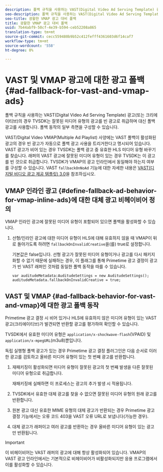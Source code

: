 ```yaml
---
description: 폴백 규칙을 사용하는 VAST(Digital Video Ad Serving Template) 광고(또는 크리에이티브)의 경우 TVSDK는 잘못된 미디어 유형의 광고를 빈 광고로 취급하며 대신 폴백 광고를 사용합니다. 폴백 동작의 일부 측면을 구성할 수 있습니다.
seo-description: 폴백 규칙을 사용하는 VAST(Digital Video Ad Serving Template) 광고(또는 크리에이티브)의 경우 TVSDK는 잘못된 미디어 유형의 광고를 빈 광고로 취급하며 대신 폴백 광고를 사용합니다. 폴백 동작의 일부 측면을 구성할 수 있습니다.
seo-title: 광활한 VMAP 광고 대비 폴백
title: 광활한 VMAP 광고 대비 폴백
uuid: 7b44abf9-50cf-4e39-b594-ceb52208a865
translation-type: tm+mt
source-git-commit: cecc559480b9b52c412fefff4361603d6f14caf7
workflow-type: tm+mt
source-wordcount: '558'
ht-degree: 0%

---
```



# VAST 및 VMAP 광고에 대한 광고 폴백 {#ad-fallback-for-vast-and-vmap-ads}

폴백 규칙을 사용하는 VAST(Digital Video Ad Serving Template) 광고(또는 크리에이티브)의 경우 TVSDK는 잘못된 미디어 유형의 광고를 빈 광고로 취급하며 대신 폴백 광고를 사용합니다. 폴백 동작의 일부 측면을 구성할 수 있습니다.

VAST/Digital Video VMAP(Multiple Ad Playlist) 사양에는 VAST 폴백이 활성화된 광고의 경우 빈 광고가 자동으로 폴백 광고 사용을 트리거한다고 명시되어 있습니다. VAST 광고가 비어 있는 경우 TVSDK는 폴백 광고 중 유효한 HLS 미디어 유형 바꾸기를 찾습니다. 래퍼의 VAST 광고에 잘못된 미디어 유형이 있는 경우 TVSDK는 이 광고를 빈 것으로 취급합니다. TVSDK가 VMAP의 광고 인라인에서 동일해야 하는지 여부를 구성할 수 있습니다. VAST `fallbackOnNoAd` 기능에 대한 자세한 내용은 [VAST(디지털 비디오 광고 제공 템플릿) 3.0](https://www.iab.net/guidelines/508676/digitalvideo/vsuite/vast)을 참조하십시오.

## VMAP 인라인 광고 {#define-fallback-ad-behavior-for-vmap-inline-ads}에 대한 대체 광고 비헤이비어 정의

VMAP 인라인 광고에 잘못된 미디어 유형이 포함되어 있으면 폴백을 활성화할 수 있습니다.

1. 선형/인라인 광고에 대한 미디어 유형이 HLS에 대해 유효하지 않을 때 VMAP이 뒤로 돌아가도록 하려면 `fallbackOnInvalidCreative`을(를) true로 설정합니다.

   기본값은 false입니다. 선형 광고가 잘못된 미디어 유형이거나 광고를 다시 패키지화할 수 없기 때문에 실패하는 경우, 이 플래그를 통해 Primetime 광고 결정이 광고가 빈 VAST 래퍼인 것처럼 동일한 폴백 동작을 따를 수 있습니다.

   ```
   var auditudeMetadata:AuditudeSettings = new AuditudeSettings(); 
   auditudeMetadata.fallbackOnInvalidCreative = true;
   ```

## VAST 및 VMAP {#ad-fallback-behavior-for-vast-and-vmap}에 대한 광고 폴백 동작

Primetime 광고 결정 시 비어 있거나 HLS에 유효하지 않은 미디어 유형이 있는 VAST 광고(크리에이티브)가 발견되면 반환할 광고를 평가하여 확인할 수 있습니다.

<!--<a id="section_9F60AF00CE9645848EAAF8C06A9E426B"></a>-->

TVSDK에서 유효한 미디어 유형은 `application/x-shockwave-flash`(VPAID) 및 `application/x-mpegURL`(m3u8)뿐입니다.

독립 실행형 폴백 광고가 있는 경우 Primetime 광고 결정 플러그인은 다음 순서로 이러한 광고를 검토하고 올바른 미디어 유형이 있는 첫 번째 광고를 반환합니다.

1. 재패키징이 활성화되면 미디어 유형이 잘못된 광고의 첫 번째 발생을 다른 잘못된 미디어 유형으로 취급합니다.

   재패키징에 실패하면 이 프로세스는 광고의 추가 발생 시 적용됩니다.
1. TVSDK에서 유효한 대체 광고를 찾을 수 없으면 잘못된 미디어 유형의 원래 광고를 반환합니다.
1. 원본 광고 대신 유효한 MIME 유형의 대체 광고가 반환되는 경우 Primetime 광고 결정 기능에서는 오류 코드 403을 VAST 오류 URL로 보냅니다(가능한 경우).
1. 대체 광고가 래퍼이고 여러 광고를 반환하는 경우 올바른 미디어 유형이 있는 광고만 반환됩니다.

>[!IMPORTANT]
>
>이 비헤이비어는 VAST 래퍼의 광고에 대해 항상 활성화되어 있습니다. VMAP의 VAST 광고 인라인에서는 기본적으로 비헤이비어가 비활성화되지만 응용 프로그램에서 이를 활성화할 수 있습니다.